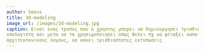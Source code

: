 ```yaml
---
author: Seevs
title: 3d-modeling
image_url: /images/3d-modeling.jpg
caption: Ειναι ενας τροπος που ο χρηστης μπορει να δημιουργησει τρισδιαστατα αντικειμενα στον
υπολογιστη και μετα να τα χρησιμοποιησει οπως θελει πχ να φτιαξει καποιο παιχνιδι, για
αρχιτεκτονικους λογους, να κανει τρισδιαστατες εκτυπωσεις
---
```

